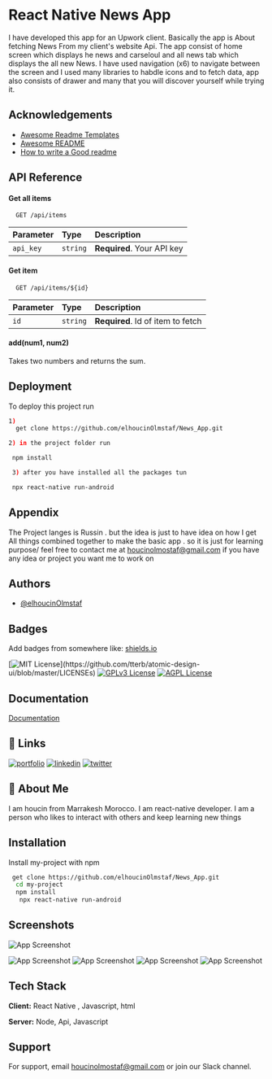 # React Native News App

I have developed this app for an Upwork client.
Basically the app is About fetching News From my client's website
Api.
The app consist of home screen which displays he news and carseloul
and all news tab which displays the all new News.
I have used navigation (x6) to navigate between the screen and I used
many libraries to habdle icons and to fetch data, app also consists of drawer and many that you will discover yourself while trying it.

## Acknowledgements

- [Awesome Readme Templates](https://awesomeopensource.com/project/elangosundar/awesome-README-templates)
- [Awesome README](https://github.com/matiassingers/awesome-readme)
- [How to write a Good readme](https://bulldogjob.com/news/449-how-to-write-a-good-readme-for-your-github-project)

## API Reference

#### Get all items

```http
  GET /api/items
```

| Parameter | Type     | Description                |
| :-------- | :------- | :------------------------- |
| `api_key` | `string` | **Required**. Your API key |

#### Get item

```http
  GET /api/items/${id}
```

| Parameter | Type     | Description                       |
| :-------- | :------- | :-------------------------------- |
| `id`      | `string` | **Required**. Id of item to fetch |

#### add(num1, num2)

Takes two numbers and returns the sum.

## Deployment

To deploy this project run

```bash
1)
  get clone https://github.com/elhoucinOlmstaf/News_App.git

2) in the project folder run

 npm install

 3) after you have installed all the packages tun

 npx react-native run-android

```

## Appendix

The Project langes is Russin .
but the idea is just to have idea on how I get All things combined
together to make the basic app . so it is just for learning purpose/
feel free to contact me at houcinolmostaf@gmail.com
if you have any idea or project you want me to work on

## Authors

- [@elhoucinOlmstaf](www.https://github.com/elhoucinOlmstaf)

## Badges

Add badges from somewhere like: [shields.io](https://shields.io/)

[![MIT License](https://img.shields.io/apm/l/atomic-design-ui.svg?)](https://github.com/tterb/atomic-design-ui/blob/master/LICENSEs)
[![GPLv3 License](https://img.shields.io/badge/License-GPL%20v3-yellow.svg)](https://opensource.org/licenses/)
[![AGPL License](https://img.shields.io/badge/license-AGPL-blue.svg)](http://www.gnu.org/licenses/agpl-3.0)

## Documentation

[Documentation](https://linktodocumentation)

## 🔗 Links

[![portfolio](https://img.shields.io/badge/my_portfolio-000?style=for-the-badge&logo=ko-fi&logoColor=white)](https://katherinempeterson.com/)
[![linkedin](https://img.shields.io/badge/linkedin-0A66C2?style=for-the-badge&logo=linkedin&logoColor=white)](https://www.linkedin.com/)
[![twitter](https://img.shields.io/badge/twitter-1DA1F2?style=for-the-badge&logo=twitter&logoColor=white)](https://twitter.com/)

## 🚀 About Me

I am houcin from Marrakesh Morocco. I am react-native developer. I am a person who likes to interact with others and keep learning new things

## Installation

Install my-project with npm

```bash
 get clone https://github.com/elhoucinOlmstaf/News_App.git
  cd my-project
  npm install
   npx react-native run-android
```

## Screenshots

![App Screenshot](https://i.ibb.co/xh2nN1z/photo-5974549910080568530-y.jpg)

![App Screenshot](https://i.ibb.co/xh2nN1z/photo-5974549910080568530-y.jpg)
![App Screenshot](https://i.ibb.co/tbxMsCf/photo-5974549910080568529-y.jpg)
![App Screenshot](https://i.ibb.co/rp5gWgT/photo-5974549910080568527-y.jpg)
![App Screenshot](https://i.ibb.co/M8spcPv/photo-5974549910080568528-y.jpg)

## Tech Stack

**Client:** React Native , Javascript, html

**Server:** Node, Api, Javascript

## Support

For support, email houcinolmostaf@gmail.com or join our Slack channel.
